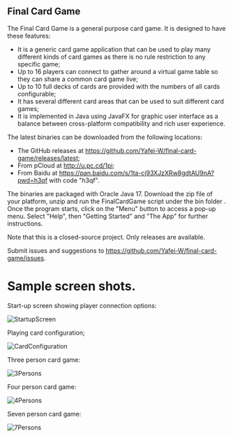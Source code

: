 ## Final Card Game

The Final Card Game is a general purpose card game.  It is designed to have these features:

- It is a generic card game application that can be used to play many different kinds of card games as there is no rule restriction to any specific game;
- Up to 16 players can connect to gather around a virtual game table so they can share a common card game live;
- Up to 10 full decks of cards are provided with the numbers of all cards configurable;
- It has several different card areas that can be used to suit different card games;
- It is implemented in Java using JavaFX for graphic user interface as a balance between cross-platform compatibility and rich user experience.

The latest binaries can be downloaded from the following locations:
- The GitHub releases at https://github.com/Yafei-W/final-card-game/releases/latest;
- From pCloud at http://u.pc.cd/1pi;
- From Baidu at https://pan.baidu.com/s/1ta-cj93XJzXRw8gdtAU9nA?pwd=h3qf with code "h3qf".

The binaries are packaged with Oracle Java 17. Download the zip file of your platform, unzip and run the FinalCardGame script under the bin folder . Once the program starts, click on the "Menu" button to access a pop-up menu. Select "Help", then "Getting Started" and "The App" for further instructions.

Note that this is a closed-source project. Only releases are available.

Submit issues and suggestions to https://github.com/Yafei-W/final-card-game/issues.

# Sample screen shots.

Start-up screen showing player connection options:

![StartupScreen](https://user-images.githubusercontent.com/63798176/156886957-392cbf60-9e38-4919-a966-a30bccb62039.jpg)

Playing card configuration;

![CardConfiguration](https://user-images.githubusercontent.com/63798176/215358517-8fc051cb-7432-41d3-b93d-45b92b8195f6.jpg)

Three person card game:

![3Persons](https://user-images.githubusercontent.com/63798176/154863821-ac1c6d52-9edd-41ec-8086-c2fca580a84c.jpg)

Four person card game:

![4Persons](https://user-images.githubusercontent.com/63798176/154863837-7ca4a449-05b8-4125-af4f-f9d14c3b7209.jpg)

Seven person card game:

![7Persons](https://user-images.githubusercontent.com/63798176/154863846-6f302da0-0ab9-4320-819a-9ab08e4ceb65.jpg)
